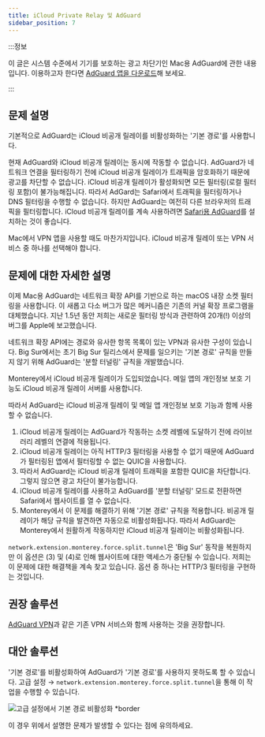 ```yaml
---
title: iCloud Private Relay 및 AdGuard
sidebar_position: 7
---
```


:::정보

이 글은 시스템 수준에서 기기를 보호하는 광고 차단기인 Mac용 AdGuard에 관한 내용입니다. 이용하고자 한다면 [AdGuard 앱을 다운로드](https://agrd.io/download-kb-adblock)해 보세요.

:::

## 문제 설명

기본적으로 AdGuard는 iCloud 비공개 릴레이를 비활성화하는 '기본 경로'를 사용합니다.

현재 AdGuard와 iCloud 비공개 릴레이는 동시에 작동할 수 없습니다. AdGuard가 네트워크 연결을 필터링하기 전에 iCloud 비공개 릴레이가 트래픽을 암호화하기 때문에 광고를 차단할 수 없습니다. iCloud 비공개 릴레이가 활성화되면 모든 필터링(로컬 필터링 포함)이 불가능해집니다. 따라서 AdGard는 Safari에서 트래픽을 필터링하거나 DNS 필터링을 수행할 수 없습니다. 하지만 AdGuard는 여전히 다른 브라우저의 트래픽을 필터링합니다. iCloud 비공개 릴레이를 계속 사용하려면 [Safari용 AdGuard](https://adguard.com/adguard-safari/overview.html)를 설치하는 것이 좋습니다.

Mac에서 VPN 앱을 사용할 때도 마찬가지입니다. iCloud 비공개 릴레이 또는 VPN 서비스 중 하나를 선택해야 합니다.

## 문제에 대한 자세한 설명

이제 Mac용 AdGuard는 네트워크 확장 API를 기반으로 하는 macOS 내장 소켓 필터링을 사용합니다. 이 새롭고 다소 버그가 많은 메커니즘은 기존의 커널 확장 프로그램을 대체했습니다. 지난 1.5년 동안 저희는 새로운 필터링 방식과 관련하여 20개(!) 이상의 버그를 Apple에 보고했습니다.

네트워크 확장 API에는 경로와 유사한 항목 목록이 있는 VPN과 유사한 구성이 있습니다. Big Sur에서는 초기 Big Sur 릴리스에서 문제를 일으키는 '기본 경로' 규칙을 만들지 않기 위해 AdGuard는 '분할 터널링' 규칙을 개발했습니다.

Monterey에서 iCloud 비공개 릴레이가 도입되었습니다. 메일 앱의 개인정보 보호 기능도 iCloud 비공개 릴레이 서버를 사용합니다.

따라서 AdGuard는 iCloud 비공개 릴레이 및 메일 앱 개인정보 보호 기능과 함께 사용할 수 없습니다.

1. iCloud 비공개 릴레이는 AdGuard가 작동하는 소켓 레벨에 도달하기 전에 라이브러리 레벨의 연결에 적용됩니다.
2. iCloud 비공개 릴레이는 아직 HTTP/3 필터링을 사용할 수 없기 때문에 AdGuard가 필터링된 앱에서 필터링할 수 없는 QUIC을 사용합니다.
3. 따라서 AdGuard는 iCloud 비공개 릴레이 트래픽을 포함한 QUIC을 차단합니다. 그렇지 않으면 광고 차단이 불가능합니다.
4. iCloud 비공개 릴레이를 사용하고 AdGuard를 '분할 터널링' 모드로 전환하면 Safari에서 웹사이트를 열 수 없습니다.
5. Monterey에서 이 문제를 해결하기 위해 '기본 경로' 규칙을 적용합니다. 비공개 릴레이가 해당 규칙을 발견하면 자동으로 비활성화됩니다. 따라서 AdGuard는 Monterey에서 원활하게 작동하지만 iCloud 비공개 릴레이는 비활성화됩니다.

`network.extension.monterey.force.split.tunnel`은 'Big Sur' 동작을 복원하지만 이 옵션은 (3) 및 (4)로 인해 웹사이트에 대한 액세스가 중단될 수 있습니다. 저희는 이 문제에 대한 해결책을 계속 찾고 있습니다. 옵션 중 하나는 HTTP/3 필터링을 구현하는 것입니다.

## 권장 솔루션

[AdGuard VPN](https://adguard-vpn.com/)과 같은 기존 VPN 서비스와 함께 사용하는 것을 권장합니다.

## 대안 솔루션

'기본 경로'를 비활성화하여 AdGuard가 '기본 경로'를 사용하지 못하도록 할 수 있습니다. 고급 설정 → `network.extension.monterey.force.split.tunnel`을 통해 이 작업을 수행할 수 있습니다.

![고급 설정에서 기본 경로 비활성화 *border](https://cdn.adtidy.org/content/kb/ad_blocker/mac/mac_adguard_advanced_settings.jpg)

이 경우 위에서 설명한 문제가 발생할 수 있다는 점에 유의하세요.
